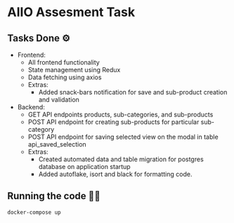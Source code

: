 # AIIO Assesment Task


## Tasks Done ⚙️
* Frontend:
    * All frontend functionality
    * State management using Redux
    * Data fetching using axios
    * Extras:
        * Added snack-bars notification for save and sub-product creation and validation
* Backend:
    * GET API endpoints  products, sub-categories, and sub-products
    * POST API endpoint for creating sub-products for particular sub-category
    * POST API endpoint for saving selected view on the modal in table api_saved_selection
    * Extras:
        * Created automated data and table migration for postgres database on application startup
        * Added autoflake, isort and black for formatting code.

## Running the code 🧑‍💻
`
docker-compose up
`
